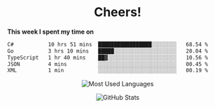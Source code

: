 <h1 align="center">Cheers!</h1>

**This week I spent my time on**
<!--START_SECTION:waka-->

```txt
C#           10 hrs 51 mins  █████████████████░░░░░░░░   68.54 %
Go           3 hrs 10 mins   █████░░░░░░░░░░░░░░░░░░░░   20.04 %
TypeScript   1 hr 40 mins    ██▓░░░░░░░░░░░░░░░░░░░░░░   10.56 %
JSON         4 mins          ░░░░░░░░░░░░░░░░░░░░░░░░░   00.45 %
XML          1 min           ░░░░░░░░░░░░░░░░░░░░░░░░░   00.19 %
```

<!--END_SECTION:waka-->

<p align="center"><img src="https://github-readme-stats.vercel.app/api/top-langs/?username=thnkrn&layout=compact&hide=html&theme=tokyonight" alt="Most Used Languages" /></p>

<p align="center"><img src="https://github-readme-stats.vercel.app/api?username=thnkrn&show_icons=true&count_private=true&theme=tokyonight&show=reviews&hide_rank=false&rank_icon=github" alt="GitHub Stats" /></p>

<!-- <p align="center"><a href="https://wakatime.com"><img src="https://wakatime.com/share/@thnkrn/40092326-d1bd-471b-89da-9a7c63939402.png" /></p>
 -->

